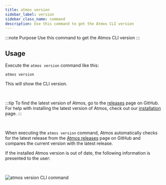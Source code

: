 ```yaml
---
title: atmos version
sidebar_label: version
sidebar_class_name: command
description: Use this command to get the Atmos CLI version
---
```


:::note Purpose
Use this command to get the Atmos CLI version
:::

## Usage

Execute the `atmos version` command like this:

```shell
atmos version
```

This will show the CLI version.

<br/>

:::tip
To find the latest version of Atmos, go to the [releases](https://github.com/cloudposse/atmos/releases) page on GitHub.
For help with installing the latest version of Atmos, check out our [installation](/quick-start/install-atmos) page.
:::

<br/>

When executing the `atmos version` command, Atmos automatically checks for the latest release
from the [Atmos releases](https://github.com/cloudposse/atmos/releases) page on GitHub and compares the current
version with the latest release.

If the installed Atmos version is out of date, the following information is presented to the user:

<br/>

![`atmos version` CLI command](/img/cli/version/atmos-version-command-1.png)
